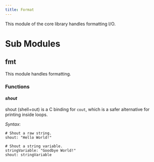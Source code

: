```yaml
---
title: Format
---
```


This module of the core library handles formatting I/O.

# Sub Modules

## fmt
This module handles formatting.

### Functions
#### *shout*
shout (shell+out) is a C binding for `cout`, which is a safer alternative for printing inside loops.

*Syntax*:

    # Shout a raw string.
    shout: "Hello World!"

    # Shout a string variable.
    stringVariable: "Goodbye World!"
    shout: stringVariable
